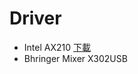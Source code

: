 # Driver
- Intel AX210 [下載](https://downloadcenter.intel.com/zh-tw/product/204836)
- Bhringer Mixer X302USB
